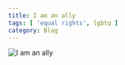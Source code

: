 ```yaml
---
title: I am an ally
tags: [ 'equal rights', lgbtq ]
category: Blog
---
```


![I am an ally](https://pbs.twimg.com/media/CepudzeXIAIDk6C.jpg)
